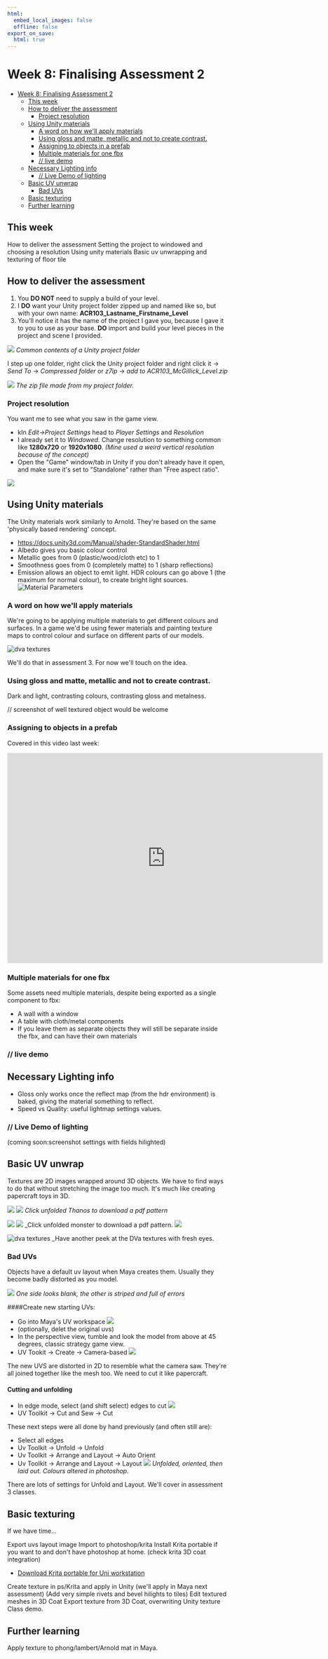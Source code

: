 ```yaml
---
html:
  embed_local_images: false
  offline: false
export_on_save:
  html: true
---
```


# Week 8: Finalising Assessment 2

<!-- @import "[TOC]" {cmd="toc" depthFrom=1 depthTo=2 orderedList=false} -->

<!-- code_chunk_output -->

- [Week 8: Finalising Assessment 2](#week-8-finalising-assessment-2)
  - [This week](#this-week)
  - [How to deliver the assessment](#how-to-deliver-the-assessment)
    - [Project resolution](#project-resolution)
  - [Using Unity materials](#using-unity-materials)
    - [A word on how we'll apply materials](#a-word-on-how-well-apply-materials)
    - [Using gloss and matte, metallic and not to create contrast.](#using-gloss-and-matte-metallic-and-not-to-create-contrast)
    - [Assigning to objects in a prefab](#assigning-to-objects-in-a-prefab)
    - [Multiple materials for one fbx](#multiple-materials-for-one-fbx)
    - [// live demo](#live-demo)
  - [Necessary Lighting info](#necessary-lighting-info)
    - [// Live Demo of lighting](#live-demo-of-lighting)
  - [Basic UV unwrap](#basic-uv-unwrap)
    - [Bad UVs](#bad-uvs)
  - [Basic texturing](#basic-texturing)
  - [Further learning](#further-learning)

<!-- /code_chunk_output -->

## This week
How to deliver the assessment
Setting the project to windowed and choosing a resolution
Using unity materials
Basic uv unwrapping and texturing of floor tile


## How to deliver the assessment

1. You **DO NOT** need to supply a build of your level.
2. I **DO** want your Unity project folder zipped up and named like so, but with your own name:
  **ACR103_Lastname_Firstname_Level**
3. You'll notice it has the name of the project I gave you, because I gave it to you to use as your base. **DO** import and build your level pieces in the project and scene I provided.

![](assets/week8/unity_project_folder_contents.png)
_Common contents of a Unity project folder_

I step up one folder, right click the Unity project folder and right click it -> _Send To_ -> _Compressed folder_ or _z7ip_ -> _add to ACR103_McGillick_Level.zip_

![](assets/week8/project_zipped.png)
_The zip file made from my project folder._

### Project resolution

You want me to see what you saw in the game view.

* kIn _Edit->Project Settings_ head to _Player Settings_ and _Resolution_
* I already set it to _Windowed_. Change resolution to something common like **1280x720** or **1920x1080**. _(Mine used a weird vertical resolution because of the concept)_
* Open the "Game" window/tab in Unity if you don't already have it open, and make sure it's set to "Standalone" rather than "Free aspect ratio".

![](assets/week8/player_resolution_settings_game_standalone.png)

## Using Unity materials

The Unity materials work similarly to Arnold. They're based on the same 'physically based rendering' concept.
  - <https://docs.unity3d.com/Manual/shader-StandardShader.html>
  - Albedo gives you basic colour control
  - Metallic goes from 0 (plastic/wood/cloth etc) to 1
  - Smoothness goes from 0 (completely matte) to 1 (sharp reflections)
  - Emission allows an object to emit light. HDR colours can go above 1 (the maximum for normal colour), to create bright light sources.
  ![Material  Parameters](assets/week8/unity_material_parameters.png)

### A word on how we'll apply materials

We're going to be applying multiple materials to get different colours and surfaces. In a game we'd be using fewer materials and painting texture maps to control colour and surface on different parts of our models.

![dva textures](assets/week8/dva_textures.jpg)

We'll do that in assessment 3. For now we'll touch on the idea.

### Using gloss and matte, metallic and not to create contrast.

Dark and light, contrasting colours, contrasting gloss and metalness.

// screenshot of well textured object would be welcome

### Assigning to objects in a prefab

Covered in this video last week:

<iframe width="720" height="480" src="https://www.youtube.com/embed/UeC2UtKhnk4" frameborder="0" allow="accelerometer; autoplay; encrypted-media; gyroscope; picture-in-picture" allowfullscreen></iframe>

### Multiple materials for one fbx
Some assets need multiple materials, despite being exported as a single component to fbx:
* A wall with a window
* A table with cloth/metal components
* If you leave them as separate objects they will still be separate inside the fbx, and can have their own materials

### // live demo

## Necessary Lighting info

* Gloss only works once the reflect map (from the hdr environment) is baked, giving the material something to reflect.
* Speed vs Quality: useful lightmap settings values.

### // Live Demo  of lighting
(coming soon:screenshot settings with fields hilighted)

## Basic UV unwrap
Textures are 2D images wrapped around 3D objects. We have to find ways to do that without stretching the image too much. It's much like creating papercraft toys in 3D.

![](assets/week8/papercraft_thanos_made.png)
[![](assets/week8/papercraft_thanos_unfolded.png)](assets/week8/papercraft_thanos.pdf)
_Click unfolded Thanos to download a pdf pattern_

![](assets/week8/papercraft_sweet_monster_made.jpg)
[![](assets/week8/papercraft_sweet_monster_unfolded.jpg)](assets/week8/papercraft_tougui_sweet_monster.pdf)
_Click unfolded monster to download a pdf pattern.
![](assets/week8/papercraft_lootbox.jpg)

![dva textures](assets/week8/dva_textures.jpg)
_Have another peek at the DVa textures with fresh eyes.

### Bad UVs

Objects have a default uv layout when Maya creates them. Usually they become badly distorted as you model.

![](assets/week8/uvs_tile_bad_extruded.png)
_One side looks blank, the other is striped and full of errors_

####Create new starting UVs:
  - Go into Maya's UV workspace
  ![](assets/week8/maya_uvEditing_workspace.png)
  - (optionally, delet the original uvs)
  - In the perspective view, tumble and look the model from above at 45 degrees, classic strategy game view.
  - UV Tookit -> Create -> Camera-based
  ![](assets/week8/create_uvs_camera.png)
  
The new UVS are distorted in 2D to resemble what the camera saw. They're all joined together like the mesh too. We need to cut it like papercraft.

#### Cutting and unfolding
  - In edge mode, select (and shift select) edges to cut
  ![](assets/week8/select_edges_to_cut.png)
  - UV Toolkit -> Cut and Sew -> Cut
  
These next steps were all done by hand previously (and often still are):
  - Select all edges
  - Uv Toolkit -> Unfold -> Unfold
  - Uv Toolkit -> Arrange and Layout -> Auto Orient
  - Uv Toolkit -> Arrange and Layout -> Layout
  ![](assets/week8/uvs_unfold_orient_layout.png)
  _Unfolded, oriented, then laid out. Colours altered in photoshop._


There are lots of settings for Unfold and Layout. We'll cover in assessment 3 classes.

## Basic texturing

If we have time...

Export uvs layout image
Import to photoshop/krita
Install Krita portable if you want to and don't have photoshop at home. (check krita 3D coat integration)
- [Download Krita portable for Uni workstation](https://sourceforge.net/projects/portableapps/files/Krita%20Portable/)

Create texture in ps/Krita and apply in Unity (we'll apply in Maya next assessment)
(Add very simple rivets and bevel hilights to tiles)
Edit textured meshes in 3D Coat
Export texture from 3D Coat, overwriting Unity texture
Class demo.

## Further learning
Apply texture to phong/lambert/Arnold mat in Maya.

